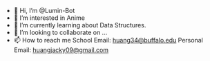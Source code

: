 - 👋 Hi, I’m @Lumin-Bot
- 👀 I’m interested in Anime
- 🌱 I’m currently learning about Data Structures.
- 💞️ I’m looking to collaborate on ...
- 📫 How to reach me School Email: huang34@buffalo.edu Personal Email: huangjacky09@gmail.com

<!---
Lumin-Bot/Lumin-Bot is a ✨ special ✨ repository because its `README.md` (this file) appears on your GitHub profile.
You can click the Preview link to take a look at your changes.
--->

